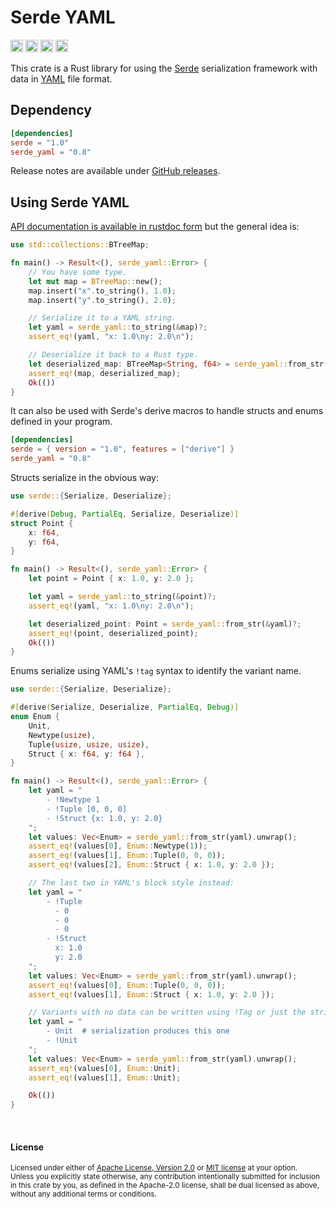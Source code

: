 Serde YAML
==========

[<img alt="github" src="https://img.shields.io/badge/github-dtolnay/serde--yaml-8da0cb?style=for-the-badge&labelColor=555555&logo=github" height="20">](https://github.com/dtolnay/serde-yaml)
[<img alt="crates.io" src="https://img.shields.io/crates/v/serde_yaml.svg?style=for-the-badge&color=fc8d62&logo=rust" height="20">](https://crates.io/crates/serde_yaml)
[<img alt="docs.rs" src="https://img.shields.io/badge/docs.rs-serde__yaml-66c2a5?style=for-the-badge&labelColor=555555&logo=docs.rs" height="20">](https://docs.rs/serde_yaml)
[<img alt="build status" src="https://img.shields.io/github/workflow/status/dtolnay/serde-yaml/CI/master?style=for-the-badge" height="20">](https://github.com/dtolnay/serde-yaml/actions?query=branch%3Amaster)

This crate is a Rust library for using the [Serde] serialization framework with
data in [YAML] file format.

[Serde]: https://github.com/serde-rs/serde
[YAML]: https://yaml.org/

## Dependency

```toml
[dependencies]
serde = "1.0"
serde_yaml = "0.8"
```

Release notes are available under [GitHub releases].

[GitHub releases]: https://github.com/dtolnay/serde-yaml/releases

## Using Serde YAML

[API documentation is available in rustdoc form][docs.rs] but the general idea
is:

[docs.rs]: https://docs.rs/serde_yaml

```rust
use std::collections::BTreeMap;

fn main() -> Result<(), serde_yaml::Error> {
    // You have some type.
    let mut map = BTreeMap::new();
    map.insert("x".to_string(), 1.0);
    map.insert("y".to_string(), 2.0);

    // Serialize it to a YAML string.
    let yaml = serde_yaml::to_string(&map)?;
    assert_eq!(yaml, "x: 1.0\ny: 2.0\n");

    // Deserialize it back to a Rust type.
    let deserialized_map: BTreeMap<String, f64> = serde_yaml::from_str(&yaml)?;
    assert_eq!(map, deserialized_map);
    Ok(())
}
```

It can also be used with Serde's derive macros to handle structs and enums
defined in your program.

```toml
[dependencies]
serde = { version = "1.0", features = ["derive"] }
serde_yaml = "0.8"
```

Structs serialize in the obvious way:

```rust
use serde::{Serialize, Deserialize};

#[derive(Debug, PartialEq, Serialize, Deserialize)]
struct Point {
    x: f64,
    y: f64,
}

fn main() -> Result<(), serde_yaml::Error> {
    let point = Point { x: 1.0, y: 2.0 };

    let yaml = serde_yaml::to_string(&point)?;
    assert_eq!(yaml, "x: 1.0\ny: 2.0\n");

    let deserialized_point: Point = serde_yaml::from_str(&yaml)?;
    assert_eq!(point, deserialized_point);
    Ok(())
}
```

Enums serialize using YAML's `!tag` syntax to identify the variant name.

```rust
use serde::{Serialize, Deserialize};

#[derive(Serialize, Deserialize, PartialEq, Debug)]
enum Enum {
    Unit,
    Newtype(usize),
    Tuple(usize, usize, usize),
    Struct { x: f64, y: f64 },
}

fn main() -> Result<(), serde_yaml::Error> {
    let yaml = "
        - !Newtype 1
        - !Tuple [0, 0, 0]
        - !Struct {x: 1.0, y: 2.0}
    ";
    let values: Vec<Enum> = serde_yaml::from_str(yaml).unwrap();
    assert_eq!(values[0], Enum::Newtype(1));
    assert_eq!(values[1], Enum::Tuple(0, 0, 0));
    assert_eq!(values[2], Enum::Struct { x: 1.0, y: 2.0 });

    // The last two in YAML's block style instead:
    let yaml = "
        - !Tuple
          - 0
          - 0
          - 0
        - !Struct
          x: 1.0
          y: 2.0
    ";
    let values: Vec<Enum> = serde_yaml::from_str(yaml).unwrap();
    assert_eq!(values[0], Enum::Tuple(0, 0, 0));
    assert_eq!(values[1], Enum::Struct { x: 1.0, y: 2.0 });

    // Variants with no data can be written using !Tag or just the string name.
    let yaml = "
        - Unit  # serialization produces this one
        - !Unit
    ";
    let values: Vec<Enum> = serde_yaml::from_str(yaml).unwrap();
    assert_eq!(values[0], Enum::Unit);
    assert_eq!(values[1], Enum::Unit);

    Ok(())
}
```

<br>

#### License

<sup>
Licensed under either of <a href="LICENSE-APACHE">Apache License, Version
2.0</a> or <a href="LICENSE-MIT">MIT license</a> at your option.
</sup>

<br>

<sub>
Unless you explicitly state otherwise, any contribution intentionally submitted
for inclusion in this crate by you, as defined in the Apache-2.0 license, shall
be dual licensed as above, without any additional terms or conditions.
</sub>
